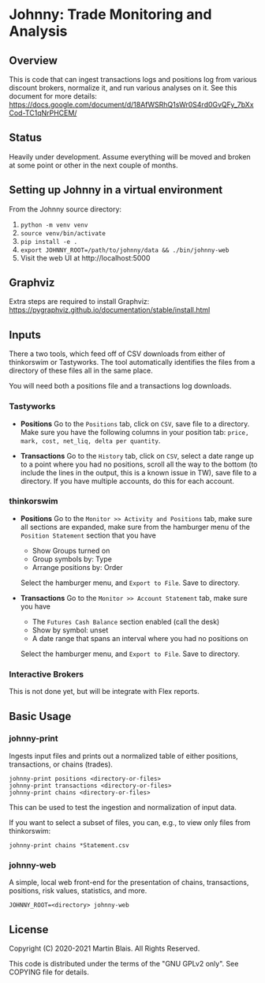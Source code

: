 # Johnny: Trade Monitoring and Analysis

## Overview

This is code that can ingest transactions logs and positions log from various
discount brokers, normalize it, and run various analyses on it. See this
document for more details:
https://docs.google.com/document/d/18AfWSRhQ1sWr0S4rd0GvQFy_7bXxCod-TC1qNrPHCEM/


## Status

Heavily under development. Assume everything will be moved and broken at some
point or other in the next couple of months.


## Setting up Johnny in a virtual environment
From the Johnny source directory:

1. `python -m venv venv`
2. `source venv/bin/activate`
3. `pip install -e .`
4. `export JOHNNY_ROOT=/path/to/johnny/data && ./bin/johnny-web`
4. Visit the web UI at http://localhost:5000

## Graphviz
Extra steps are required to install Graphviz: https://pygraphviz.github.io/documentation/stable/install.html

## Inputs

There a two tools, which feed off of CSV downloads from either of thinkorswim or
Tastyworks. The tool automatically identifies the files from a directory of
these files all in the same place.

You will need both a positions file and a transactions log downloads.

### Tastyworks

- **Positions** Go to the `Positions` tab, click on `CSV`, save file to a
  directory. Make sure you have the following columns in your position tab: 
  `price, mark, cost, net_liq, delta per quantity`.
  

- **Transactions** Go to the `History` tab, click on `CSV`, select a date range
  up to a point where you had no positions, scroll all the way to the bottom (to
  include the lines in the output, this is a known issue in TW), save file to a
  directory. If you have multiple accounts, do this for each account.

### thinkorswim

- **Positions** Go to the `Monitor >> Activity and Positions` tab, make sure all
  sections are expanded, make sure from the hamburger menu of the `Position
  Statement` section that you have

  * Show Groups turned on
  * Group symbols by: Type
  * Arrange positions by: Order

  Select the hamburger menu, and `Export to File`. Save to directory.

- **Transactions** Go to the `Monitor >> Account Statement` tab, make sure you
  have

  * The `Futures Cash Balance` section enabled (call the desk)
  * Show by symbol: unset
  * A date range that spans an interval where you had no positions on

  Select the hamburger menu, and `Export to File`. Save to directory.

### Interactive Brokers

This is not done yet, but will be integrate with Flex reports.


## Basic Usage

### johnny-print

Ingests input files and prints out a normalized table of either positions,
transactions, or chains (trades).

    johnny-print positions <directory-or-files>
    johnny-print transactions <directory-or-files>
    johnny-print chains <directory-or-files>

This can be used to test the ingestion and normalization of input data.

If you want to select a subset of files, you can, e.g., to view only files from
thinkorswim:

    johnny-print chains *Statement.csv


### johnny-web

A simple, local web front-end for the presentation of chains, transactions,
positions, risk values, statistics, and more.

    JOHNNY_ROOT=<directory> johnny-web


## License

Copyright (C) 2020-2021  Martin Blais.  All Rights Reserved.

This code is distributed under the terms of the "GNU GPLv2 only".
See COPYING file for details.
